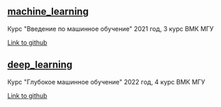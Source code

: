 ## [machine_learning]()

Курс "Введение по машинное обучение" 2021 год,
3 курс ВМК МГУ

[Link to github](https://github.com/Dyakonov/MSUML)

## [deep_learning](https://github.com/juliazadorozhnaya/machine_learning_and_deep_learning_cmc/tree/main/DL)

Курс "Глубокое машинное обучение" 2022 год,
4 курс ВМК МГУ

[Link to github](https://github.com/Dyakonov/MSUDLL)

